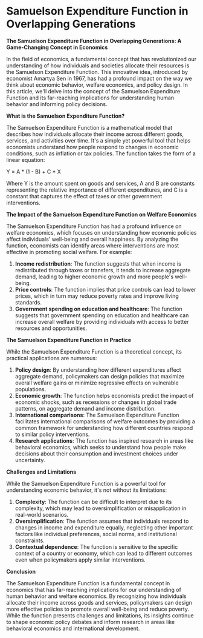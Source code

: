 # Samuelson Expenditure Function in Overlapping Generations

**The Samuelson Expenditure Function in Overlapping Generations: A Game-Changing Concept in Economics**

In the field of economics, a fundamental concept that has revolutionized our understanding of how individuals and societies allocate their resources is the Samuelson Expenditure Function. This innovative idea, introduced by economist Amartya Sen in 1967, has had a profound impact on the way we think about economic behavior, welfare economics, and policy design. In this article, we'll delve into the concept of the Samuelson Expenditure Function and its far-reaching implications for understanding human behavior and informing policy decisions.

**What is the Samuelson Expenditure Function?**

The Samuelson Expenditure Function is a mathematical model that describes how individuals allocate their income across different goods, services, and activities over time. It's a simple yet powerful tool that helps economists understand how people respond to changes in economic conditions, such as inflation or tax policies. The function takes the form of a linear equation:

Y = A \* (1 - B) + C \* X

Where Y is the amount spent on goods and services, A and B are constants representing the relative importance of different expenditures, and C is a constant that captures the effect of taxes or other government interventions.

**The Impact of the Samuelson Expenditure Function on Welfare Economics**

The Samuelson Expenditure Function has had a profound influence on welfare economics, which focuses on understanding how economic policies affect individuals' well-being and overall happiness. By analyzing the function, economists can identify areas where interventions are most effective in promoting social welfare. For example:

1. **Income redistribution**: The function suggests that when income is redistributed through taxes or transfers, it tends to increase aggregate demand, leading to higher economic growth and more people's well-being.
2. **Price controls**: The function implies that price controls can lead to lower prices, which in turn may reduce poverty rates and improve living standards.
3. **Government spending on education and healthcare**: The function suggests that government spending on education and healthcare can increase overall welfare by providing individuals with access to better resources and opportunities.

**The Samuelson Expenditure Function in Practice**

While the Samuelson Expenditure Function is a theoretical concept, its practical applications are numerous:

1. **Policy design**: By understanding how different expenditures affect aggregate demand, policymakers can design policies that maximize overall welfare gains or minimize regressive effects on vulnerable populations.
2. **Economic growth**: The function helps economists predict the impact of economic shocks, such as recessions or changes in global trade patterns, on aggregate demand and income distribution.
3. **International comparisons**: The Samuelson Expenditure Function facilitates international comparisons of welfare outcomes by providing a common framework for understanding how different countries respond to similar policy interventions.
4. **Research applications**: The function has inspired research in areas like behavioral economics, which seeks to understand how people make decisions about their consumption and investment choices under uncertainty.

**Challenges and Limitations**

While the Samuelson Expenditure Function is a powerful tool for understanding economic behavior, it's not without its limitations:

1. **Complexity**: The function can be difficult to interpret due to its complexity, which may lead to oversimplification or misapplication in real-world scenarios.
2. **Oversimplification**: The function assumes that individuals respond to changes in income and expenditure equally, neglecting other important factors like individual preferences, social norms, and institutional constraints.
3. **Contextual dependence**: The function is sensitive to the specific context of a country or economy, which can lead to different outcomes even when policymakers apply similar interventions.

**Conclusion**

The Samuelson Expenditure Function is a fundamental concept in economics that has far-reaching implications for our understanding of human behavior and welfare economics. By recognizing how individuals allocate their income across goods and services, policymakers can design more effective policies to promote overall well-being and reduce poverty. While the function presents challenges and limitations, its insights continue to shape economic policy debates and inform research in areas like behavioral economics and international development.
